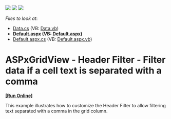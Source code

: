 <!-- default badges list -->
![](https://img.shields.io/endpoint?url=https://codecentral.devexpress.com/api/v1/VersionRange/128533206/15.2.4%2B)
[![](https://img.shields.io/badge/Open_in_DevExpress_Support_Center-FF7200?style=flat-square&logo=DevExpress&logoColor=white)](https://supportcenter.devexpress.com/ticket/details/T328262)
[![](https://img.shields.io/badge/📖_How_to_use_DevExpress_Examples-e9f6fc?style=flat-square)](https://docs.devexpress.com/GeneralInformation/403183)
<!-- default badges end -->
<!-- default file list -->
*Files to look at*:

* [Data.cs](./CS/App_Code/Data.cs) (VB: [Data.vb](./VB/App_Code/Data.vb))
* **[Default.aspx](./CS/Default.aspx) (VB: [Default.aspx](./VB/Default.aspx))**
* [Default.aspx.cs](./CS/Default.aspx.cs) (VB: [Default.aspx.vb](./VB/Default.aspx.vb))
<!-- default file list end -->
# ASPxGridView - Header Filter - Filter data if a cell text is separated with a comma
<!-- run online -->
**[[Run Online]](https://codecentral.devexpress.com/t328262/)**
<!-- run online end -->


<p>This example illustrates how to customize the Header Filter to allow filtering text separated with a comma in the grid column.</p>

<br/>


